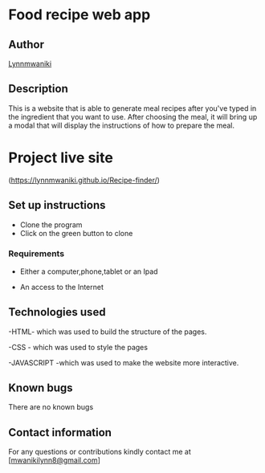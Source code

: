 # Food recipe web app
## Author
[Lynnmwaniki](https://github.com/Lynnmwaniki/Recipe-finder)


## Description
This is a website that is able to generate meal recipes after you've typed in the ingredient that you want to use. After choosing the meal, it will bring up a modal that will display the instructions of how to prepare the meal.

# Project live site
(https://lynnmwaniki.github.io/Recipe-finder/)

## Set up instructions
* Clone the program
* Click on the green button to clone
### Requirements

* Either a computer,phone,tablet or an Ipad

* An access to the Internet

## Technologies used
<p>-HTML- which was used to build the structure of the pages.</p>
<p>-CSS  - which was used to style the pages</p>
<p>-JAVASCRIPT -which was used to make the website more interactive.</p>


## Known bugs
There are no known bugs

## Contact information
For any questions or contributions kindly contact me at [mwanikilynn8@gmail.com]